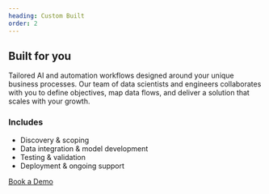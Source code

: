 ```yaml
---
heading: Custom Built
order: 2
---
```


<h2>Built for you</h2>
<p>Tailored AI and automation workflows designed around your unique business processes. Our team of data scientists and engineers collaborates with you to define objectives, map data flows, and deliver a solution that scales with your growth.</p>
<h3>Includes</h3>
<ul>
<li>Discovery & scoping</li>
<li>Data integration & model development</li>
<li>Testing & validation</li>
<li>Deployment & ongoing support</li>
</ul>
<a href="/contact " class="btn-primary">Book a Demo</a>
